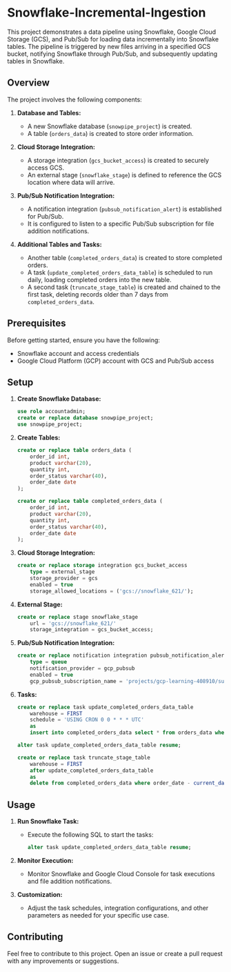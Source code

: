 # Snowflake-Incremental-Ingestion
This project demonstrates a data pipeline using Snowflake, Google Cloud Storage (GCS), and Pub/Sub for loading data incrementally into Snowflake tables. The pipeline is triggered by new files arriving in a specified GCS bucket, notifying Snowflake through Pub/Sub, and subsequently updating tables in Snowflake.

## Overview

The project involves the following components:

1. **Database and Tables:**
    - A new Snowflake database (`snowpipe_project`) is created.
    - A table (`orders_data`) is created to store order information.

2. **Cloud Storage Integration:**
    - A storage integration (`gcs_bucket_access`) is created to securely access GCS.
    - An external stage (`snowflake_stage`) is defined to reference the GCS location where data will arrive.

3. **Pub/Sub Notification Integration:**
    - A notification integration (`pubsub_notification_alert`) is established for Pub/Sub.
    - It is configured to listen to a specific Pub/Sub subscription for file addition notifications.

4. **Additional Tables and Tasks:**
    - Another table (`completed_orders_data`) is created to store completed orders.
    - A task (`update_completed_orders_data_table`) is scheduled to run daily, loading completed orders into the new table.
    - A second task (`truncate_stage_table`) is created and chained to the first task, deleting records older than 7 days from `completed_orders_data`.


## Prerequisites

Before getting started, ensure you have the following:

  - Snowflake account and access credentials
  - Google Cloud Platform (GCP) account with GCS and Pub/Sub access


## Setup

1. **Create Snowflake Database:**
    ```sql
    use role accountadmin;
    create or replace database snowpipe_project;
    use snowpipe_project;
    ```

2. **Create Tables:**
    ```sql
    create or replace table orders_data (
        order_id int,
        product varchar(20),
        quantity int,
        order_status varchar(40),
        order_date date
    );

    create or replace table completed_orders_data (
        order_id int,
        product varchar(20),
        quantity int,
        order_status varchar(40),
        order_date date
    );
    ```

3. **Cloud Storage Integration:**
    ```sql
    create or replace storage integration gcs_bucket_access
        type = external_stage
        storage_provider = gcs
        enabled = true
        storage_allowed_locations = ('gcs://snowflake_621/');
    ```

4. **External Stage:**
    ```sql
    create or replace stage snowflake_stage
        url = 'gcs://snowflake_621/'
        storage_integration = gcs_bucket_access;
    ```

5. **Pub/Sub Notification Integration:**
    ```sql
    create or replace notification integration pubsub_notification_alert
        type = queue
        notification_provider = gcp_pubsub
        enabled = true
        gcp_pubsub_subscription_name = 'projects/gcp-learning-408910/subscriptions/file_add_notification-sub';
    ```

6. **Tasks:**
    ```sql
    create or replace task update_completed_orders_data_table
        warehouse = FIRST
        schedule = 'USING CRON 0 0 * * * UTC'
        as
        insert into completed_orders_data select * from orders_data where order_status='Completed' and order_id not in (select order_id from completed_orders_data);

    alter task update_completed_orders_data_table resume;

    create or replace task truncate_stage_table
        warehouse = FIRST
        after update_completed_orders_data_table
        as
        delete from completed_orders_data where order_date - current_date() < 7;
    ```

## Usage

1. **Run Snowflake Task:**
    - Execute the following SQL to start the tasks:
        ```sql
        alter task update_completed_orders_data_table resume;
        ```

2. **Monitor Execution:**
    - Monitor Snowflake and Google Cloud Console for task executions and file addition notifications.

3. **Customization:**
    - Adjust the task schedules, integration configurations, and other parameters as needed for your specific use case.

## Contributing
Feel free to contribute to this project. Open an issue or create a pull request with any improvements or suggestions.
